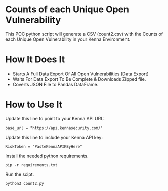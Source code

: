 # Counts of each Unique Open Vulnerability

This POC python script will generate a CSV (count2.csv) with the Counts of each Unique Open Vulnerability in your Kenna Environment.

# How It Does It
- Starts A Full Data Export Of All Open Vulnerabilities (Data Export)
- Waits For Data Export To Be Complete & Downloads Zipped file.
- Coverts JSON File to Pandas DataFrame.

# How to Use It
Update this line to point to your Kenna API URL:

```base_url = "https://api.kennasecurity.com/"```

Update this line to include your Kenna API key:

```RiskToken = "PasteKennaAPIKEyHere"```

Install the needed python requirements.

```pip -r requirements.txt```

Run the scipt.

```python3 count2.py```

